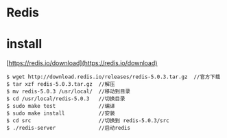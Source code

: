 # Redis

# install

[https://redis.io/download](https://redis.io/download)

```jshelllanguage
$ wget http://download.redis.io/releases/redis-5.0.3.tar.gz  //官方下载
$ tar xzf redis-5.0.3.tar.gz  //解压
$ mv redis-5.0.3 /usr/local/  //移动到目录
$ cd /usr/local/redis-5.0.3   //切换目录
$ sudo make test              //编译
$ sudo make install           //安装
$ cd src                      //切换到 redis-5.0.3/src
$ ./redis-server              //启动redis
```